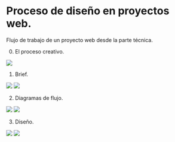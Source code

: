 # Proceso de diseño en proyectos web.

Flujo de trabajo de un proyecto web desde la parte técnica.

0. El proceso creativo.

![](./0-proceso-creativo/proceso-creativo.png)

1.  Brief.

![](./1-brief/Brief-img-1.jpg)
![](./1-brief/Brief-img-2.jpg)

2. Diagramas de flujo.

![](./2-user-flows/1-site-map.png)
![](./2-user-flows/2-user-flow-pedido.png)

3. Diseño.

![](./3-wireframes/4-wireframe-desktop.jpg)
![](./3-wireframes/4-wireframe-mobile.jpg)

